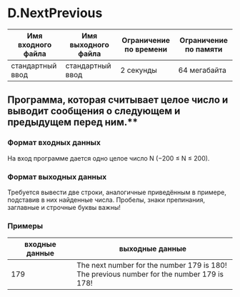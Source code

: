 # D.NextPrevious
|Имя входного файла|Имя выходного файла|Ограничение по времени|Ограничение по памяти|
|------|------|------|------|
|стандартный ввод|стандартный ввод|2 секунды|64 мегабайта|

## Программа, которая считывает целое число и выводит сообщения о следующем и предыдущем перед ним.**
### Формат входных данных
На вход программе дается одно целое число N (−200 ≤ N ≤ 200).
### Формат выходных данных
Требуется вывести две строки, аналогичные приведённым в примере, подставив в них найденные числа. Пробелы, знаки препинания, заглавные и строчные буквы важны!
### Примеры
|входные данные|выходные данные|
|------|------|
|179|The next number for the number 179 is 180! <br> The previous number for the number 179 is 178!|
